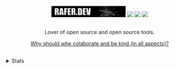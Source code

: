<div align="center">
<a href="https://rafer.dev/"><img src="./assets/raferdev-badge-animated.gif" /></a>
<a href="https://stackoverflow.com/users/20442134/rafael-fernandes?tab=profile">
<img src="https://img.shields.io/badge/-Stackoverflow-FE7A16?style=for-the-badge&logo=stack-overflow&logoColor=white"/></a>
<a href="https://www.npmjs.com/~raferdev" target="_blank"><img src="https://img.shields.io/badge/NPM-%23CB3837.svg?style=for-the-badge&logo=npm&logoColor=white" target="_blank"></a>
<a href="https://www.linkedin.com/in/raferdev/" target="_blank"><img src="https://img.shields.io/badge/-LinkedIn-%230077B5?style=for-the-badge&logo=linkedin&logoColor=white" target="_blank"></a>
</div>

##

<div align="center">
 
Lover of open source and open source tools.

[Why should whe colaborate and be kind (in all aspects)?](https://www.youtube.com/watch?v=mScpHTIi-kM)
</div>

##

<details>
<summary>Stats</summary>

<div align="center">
<a><img src="https://wakatime.com/badge/user/ac875cb4-d4ee-453f-b6fc-44cb2103c59d.svg"/></a>
<div>
<img height="auto" width="495" src="https://github-readme-stats.vercel.app/api?username=raferdev&show_icons=true&theme=gradient&include_all_commits=true&count_private=true"/>
</div>
<img src="https://github-readme-stats.vercel.app/api/wakatime?username=raferdev&show_icons=true&theme=gradient"/>
</div>


##
</details>

